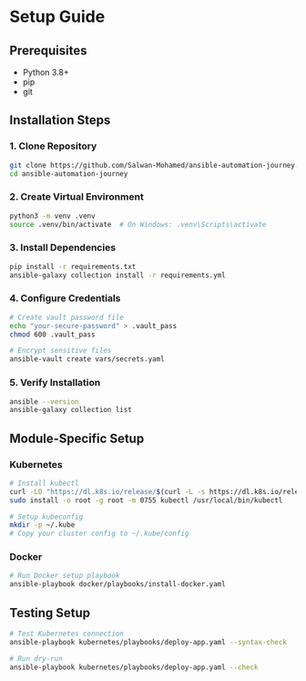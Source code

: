 # Setup Guide

## Prerequisites

- Python 3.8+
- pip
- git

## Installation Steps

### 1. Clone Repository
```bash
git clone https://github.com/Salwan-Mohamed/ansible-automation-journey.git
cd ansible-automation-journey
```

### 2. Create Virtual Environment
```bash
python3 -m venv .venv
source .venv/bin/activate  # On Windows: .venv\Scripts\activate
```

### 3. Install Dependencies
```bash
pip install -r requirements.txt
ansible-galaxy collection install -r requirements.yml
```

### 4. Configure Credentials
```bash
# Create vault password file
echo "your-secure-password" > .vault_pass
chmod 600 .vault_pass

# Encrypt sensitive files
ansible-vault create vars/secrets.yaml
```

### 5. Verify Installation
```bash
ansible --version
ansible-galaxy collection list
```

## Module-Specific Setup

### Kubernetes
```bash
# Install kubectl
curl -LO "https://dl.k8s.io/release/$(curl -L -s https://dl.k8s.io/release/stable.txt)/bin/linux/amd64/kubectl"
sudo install -o root -g root -m 0755 kubectl /usr/local/bin/kubectl

# Setup kubeconfig
mkdir -p ~/.kube
# Copy your cluster config to ~/.kube/config
```

### Docker
```bash
# Run Docker setup playbook
ansible-playbook docker/playbooks/install-docker.yaml
```

## Testing Setup
```bash
# Test Kubernetes connection
ansible-playbook kubernetes/playbooks/deploy-app.yaml --syntax-check

# Run dry-run
ansible-playbook kubernetes/playbooks/deploy-app.yaml --check
```